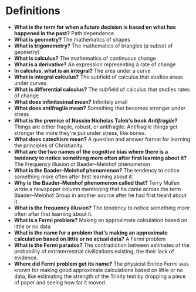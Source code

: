 # Definitions

- **What is the term for when a future decision is based on what has happened in the past?** Path dependence
- **What is geometry?** The mathematics of shapes
- **What is trigonometry?** The mathematics of triangles (a subset of geometry)
- **What is calculus?** The mathematics of continuous change
- **What is a derivative?** An expression representing a rate of change
- **In calculus, what is an integral?** The area under a curve
- **What is integral calculus?** The subfield of calculus that studies areas under curves.
- **What is differential calculus?** The subfield of calculus that studies rates of change
- **What does infinitesimal mean?** Infinitely small
- **What does antifragile mean?** Something that becomes stronger under stress
- **What is the premise of Nassim Nicholas Taleb's book *Antifragile*?** Things are either fragile, robust, or antifragile. Antifragile things get stronger the more they're put under stress, like bones.
- **What does catechism mean?** A question and answer format for learning the principles of Christianity.
- **What are the two names of the cognitive bias where there is a tendency to notice something more often after first learning about it?** The Frequency illusion or Baader–Meinhof phenomenon
- **What is the Baader–Meinhof phenomenon?** The tendency to notice something more often after first learning about it.
- **Why is the Baader–Meinhof phenomenon called that?** Terry Mullen wrote a newspaper column mentioning that he came across the term Baader–Meinhof Group in another source after he had first heard about it.
- **What is the frequency illusion?** The tendency to notice something more often after first learning about it.
- **What is a Fermi problem?** Making an approximate calculation based on little or no data
- **What is the name for a problem that's making an approximate calculation based on little or no actual data?** A Fermi problem
- **What is the Fermi paradox?** The contradiction between estimates of the probability of extraterrestrial civilizations existing, the their lack of evidence.
- **Where did Fermi problem get its name?** The physicist Enrico Fermi was known for making good approximate calculations based on little or no data, like estimating the strength of the Trinity test by dropping a piece of paper and seeing how far it moved.
